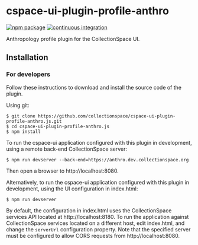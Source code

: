# cspace-ui-plugin-profile-anthro

[![npm package](https://img.shields.io/npm/v/cspace-ui-plugin-profile-anthro.svg)](https://www.npmjs.com/package/cspace-ui-plugin-profile-anthro)
[![continuous integration](https://github.com/collectionspace/cspace-ui-plugin-profile-anthro.js/actions/workflows/ci-js.yml/badge.svg?branch=master&event=push)](https://github.com/collectionspace/cspace-ui-plugin-profile-anthro.js/actions/workflows/ci-js.yml)

Anthropology profile plugin for the CollectionSpace UI.

## Installation

### For developers

Follow these instructions to download and install the source code of the plugin.

Using git:

```
$ git clone https://github.com/collectionspace/cspace-ui-plugin-profile-anthro.js.git
$ cd cspace-ui-plugin-profile-anthro.js
$ npm install
```

To run the cspace-ui application configured with this plugin in development, using a remote
back-end CollectionSpace server:

```
$ npm run devserver --back-end=https://anthro.dev.collectionspace.org
```

Then open a browser to http://localhost:8080.

Alternatively, to run the cspace-ui application configured with this plugin in development, using
the UI configuration in index.html:

```
$ npm run devserver
```

By default, the configuration in index.html uses the CollectionSpace services API located at
http://localhost:8180. To run the application against CollectionSpace services located on a
different host, edit index.html, and change the `serverUrl` configuration property. Note that the
specified server must be configured to allow CORS requests from http://localhost:8080.
